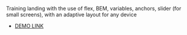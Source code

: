 Training landing with the use of flex, BEM, variables, anchors, slider (for small screens), with an adaptive layout for any device 
- [DEMO LINK](https://shmelyovoleg.github.io/BOSE-landing/)
